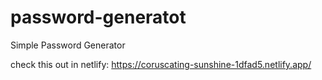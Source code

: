 # password-generatot
Simple Password Generator

check this out in netlify: https://coruscating-sunshine-1dfad5.netlify.app/
